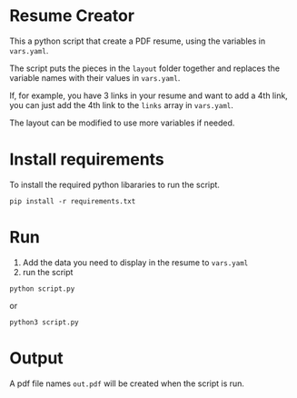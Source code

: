 # Resume Creator
This a python script that create a PDF resume, using the variables in `vars.yaml`.

The script puts the pieces in the `layout` folder together and replaces the variable names with their values in `vars.yaml`.

If, for example, you have 3 links in your resume and want to add a 4th link, you can just add the 4th link to the `links` array in `vars.yaml`.

The layout can be modified to use more variables if needed.

# Install requirements
To install the required python libararies to run the script.
```
pip install -r requirements.txt
```

# Run
1. Add the data you need to display in the resume to `vars.yaml`
2. run the script
```
python script.py
```
or
```
python3 script.py
```

# Output
A pdf file names `out.pdf` will be created when the script is run.